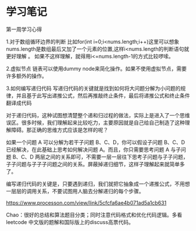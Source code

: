# 学习笔记
第一周学习心得

1.对于数组循环边界的判断
比如for(int i=0;i<nums.length;i++)这里可以想象nums.length是数组最后又加了一个元素的位置,这样i<nums.length的判断语句就更好理解 。 如果不这样理解，就得用i<=nums.length-1的方式比较啰嗦。

2.虚拟节点
链表可以使用dummy node来简化操作。如果不使用虚拟节点，需要许多额外的操作。

3.如何编写递归代码
写递归代码的关键就是找到如何将大问题分解为小问题的规律，并且基于此写出递推公式，然后再推敲终止条件，最后将递推公式和终止条件翻译成代码

对于递归代码，这种试图想清楚整个递和归过程的做法，实际上是进入了一个思维误区。很多时候，我们理解起来比较吃力，主要原因就是自己给自己制造了这种理解障碍。那正确的思维方式应该是怎样的呢？

如果一个问题 A 可以分解为若干子问题 B、C、D，你可以假设子问题 B、C、D 已经解决，在此基础上思考如何解决问题 A。而且，你只需要思考问题 A 与子问题 B、C、D 两层之间的关系即可，不需要一层一层往下思考子问题与子子问题，子子问题与子子子问题之间的关系。屏蔽掉递归细节，这样子理解起来就简单多了。

编写递归代码的关键是，只要遇到递归，我们就把它抽象成一个递推公式，不用想一层层的调用关系，不要试图用人脑去分解递归的每个步骤。

https://www.processon.com/view/link/5cfcfa6ae4b071ad5a1cb631



Chao：很好的总结和算法题目分类；同时注意代码格式和优化代码逻辑。多看 leetcode 中文版的题解和国际版上的discuss高票代码。